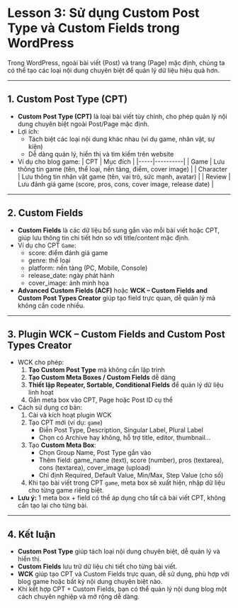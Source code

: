 # Lesson 3: Sử dụng Custom Post Type và Custom Fields trong WordPress

Trong WordPress, ngoài bài viết (Post) và trang (Page) mặc định, chúng ta có thể tạo các loại nội dung chuyên biệt để quản lý dữ liệu hiệu quả hơn.

---

## 1. Custom Post Type (CPT)

- **Custom Post Type (CPT)** là loại bài viết tùy chỉnh, cho phép quản lý nội dung chuyên biệt ngoài Post/Page mặc định.
- Lợi ích:
  - Tách biệt các loại nội dung khác nhau (ví dụ game, nhân vật, sự kiện)
  - Dễ dàng quản lý, hiển thị và tìm kiếm trên website
- Ví dụ cho blog game:
  | CPT | Mục đích |
  |-----|----------|
  | Game | Lưu thông tin game (tên, thể loại, nền tảng, điểm, cover image) |
  | Character | Lưu thông tin nhân vật game (tên, vai trò, sức mạnh, avatar) |
  | Review | Lưu đánh giá game (score, pros, cons, cover image, release date) |

---

## 2. Custom Fields

- **Custom Fields** là các dữ liệu bổ sung gắn vào mỗi bài viết hoặc CPT, giúp lưu thông tin chi tiết hơn so với title/content mặc định.
- Ví dụ cho CPT `Game`:
  - score: điểm đánh giá game
  - genre: thể loại
  - platform: nền tảng (PC, Mobile, Console)
  - release_date: ngày phát hành
  - cover_image: ảnh minh họa
- **Advanced Custom Fields (ACF)** hoặc **WCK – Custom Fields and Custom Post Types Creator** giúp tạo field trực quan, dễ quản lý mà không cần code nhiều.

---

## 3. Plugin WCK – Custom Fields and Custom Post Types Creator

- WCK cho phép:
  1. **Tạo Custom Post Type** mà không cần lập trình
  2. **Tạo Custom Meta Boxes / Custom Fields** dễ dàng
  3. **Thiết lập Repeater, Sortable, Conditional Fields** để quản lý dữ liệu linh hoạt
  4. Gắn meta box vào CPT, Page hoặc Post ID cụ thể
- Cách sử dụng cơ bản:
  1. Cài và kích hoạt plugin WCK
  2. Tạo CPT mới (ví dụ: `game`)
     - Điền Post Type, Description, Singular Label, Plural Label
     - Chọn có Archive hay không, hỗ trợ title, editor, thumbnail...
  3. Tạo **Custom Meta Box**:
     - Chọn Group Name, Post Type gắn vào
     - Thêm field: game_name (text), score (number), pros (textarea), cons (textarea), cover_image (upload)
     - Chỉ định Required, Default Value, Min/Max, Step Value (cho số)
  4. Khi tạo bài viết trong CPT `game`, meta box sẽ xuất hiện, nhập dữ liệu cho từng game riêng biệt.
- **Lưu ý:** 1 meta box + field có thể áp dụng cho tất cả bài viết CPT, không cần tạo lại cho từng bài.

---

## 4. Kết luận

- **Custom Post Type** giúp tách loại nội dung chuyên biệt, dễ quản lý và hiển thị.
- **Custom Fields** lưu trữ dữ liệu chi tiết cho từng bài viết.
- **WCK** giúp tạo CPT và Custom Fields trực quan, dễ sử dụng, phù hợp với blog game hoặc bất kỳ nội dung chuyên biệt nào.
- Khi kết hợp CPT + Custom Fields, bạn có thể quản lý nội dung blog một cách chuyên nghiệp và mở rộng dễ dàng.
